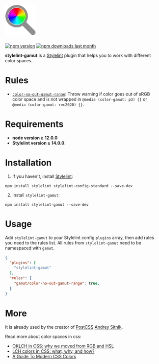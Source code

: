 # <img src="./logo/logo.png" width="100" height="100">

[![npm version][npm-version-img]][npm] [![npm downloads last month][npm-downloads-img]][npm]

**stylelint-gamut** is a [Stylelint] plugin that helps you to work with different color spaces.

# Rules

* [`color-no-out-gamut-range`](./src/README.md): Throw warning if color goes out of sRGB color space and is not wrapped in `@media (color-gamut: p3) {}` or `@media (color-gamut: rec2020) {}`.

# Requirements 

- **node version ≥ 12.0.0**
- **Stylelint version ≥ 14.0.0**.

# Installation

1. If you haven't, install [Stylelint]:

```
npm install stylelint stylelint-config-standard --save-dev
```

2.  Install `stylelint-gamut`:

```
npm install stylelint-gamut --save-dev
```

# Usage

Add `stylelint-gamut` to your Stylelint config `plugins` array, then add rules you need to the rules list. All rules from `stylelint-gamut` need to be namespaced with `gamut`.

```json
{
  "plugins": [
    "stylelint-gamut"
  ],
  "rules": {
    "gamut/color-no-out-gamut-range": true,
  }
}
```

# More
It is already used by the creator of [PostCSS] [Andrey Sitnik].

Read more about color spaces in css:
- [OKLCH in CSS: why we moved from RGB and HSL](https://evilmartians.com/chronicles/oklch-in-css-why-quit-rgb-hsl)
- [LCH colors in CSS: what, why, and how?](https://lea.verou.me/2020/04/lch-colors-in-css-what-why-and-how/)
- [A Guide To Modern CSS Colors](https://www.smashingmagazine.com/2021/11/guide-modern-css-colors/)

[Stylelint]: https://stylelint.io/
[npm-version-img]: https://img.shields.io/npm/v/stylelint-gamut.svg
[npm-downloads-img]: https://img.shields.io/npm/dm/stylelint-gamut.svg
[npm]: https://www.npmjs.com/package/stylelint-gamut
[PostCSS]: https://github.com/postcss/postcss
[Andrey Sitnik]: https://github.com/ai
